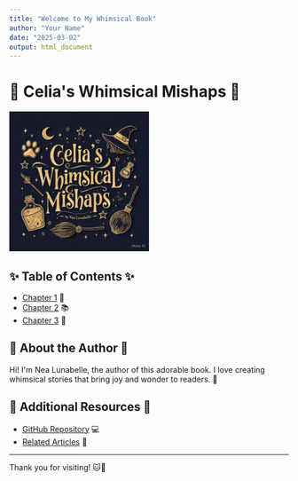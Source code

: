 ```yaml
---
title: "Welcome to My Whimsical Book"
author: "Your Name"
date: "2025-03-02"
output: html_document
---
```


<link rel="stylesheet" type="text/css" href="style.css">

<h1 class="center">🌟 Celia's Whimsical Mishaps 🌟</h1>

<img src="cover-celia.jpg" alt="Cover Image" class="center" style="width: 50%;">

## ✨ Table of Contents ✨
- [Chapter 1](chapter1.html) 📖
- [Chapter 2](chapter2.html) 📚
- [Chapter 3](chapter3.html) 📘

## 🌈 About the Author 🌈
Hi! I'm Nea Lunabelle, the author of this adorable book. I love creating whimsical stories that bring joy and wonder to readers. 🥰

## 🧸 Additional Resources 🧸
- [GitHub Repository](https://github.com/your-username/your-repository) 💻
- [Related Articles](https://example.com/related-articles) 📄

---

Thank you for visiting! 🐱💖
